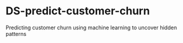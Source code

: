 # DS-predict-customer-churn
Predicting customer churn using machine learning to uncover hidden patterns
